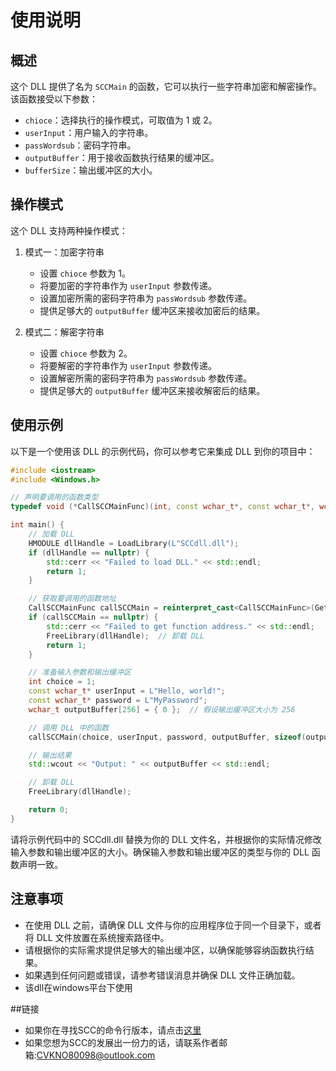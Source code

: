 # 使用说明

## 概述

这个 DLL 提供了名为 `SCCMain` 的函数，它可以执行一些字符串加密和解密操作。该函数接受以下参数：

- `chioce`：选择执行的操作模式，可取值为 1 或 2。
- `userInput`：用户输入的字符串。
- `passWordsub`：密码字符串。
- `outputBuffer`：用于接收函数执行结果的缓冲区。
- `bufferSize`：输出缓冲区的大小。

## 操作模式

这个 DLL 支持两种操作模式：

1. 模式一：加密字符串
   - 设置 `chioce` 参数为 1。
   - 将要加密的字符串作为 `userInput` 参数传递。
   - 设置加密所需的密码字符串为 `passWordsub` 参数传递。
   - 提供足够大的 `outputBuffer` 缓冲区来接收加密后的结果。

2. 模式二：解密字符串
   - 设置 `chioce` 参数为 2。
   - 将要解密的字符串作为 `userInput` 参数传递。
   - 设置解密所需的密码字符串为 `passWordsub` 参数传递。
   - 提供足够大的 `outputBuffer` 缓冲区来接收解密后的结果。

## 使用示例

以下是一个使用该 DLL 的示例代码，你可以参考它来集成 DLL 到你的项目中：

```cpp
#include <iostream>
#include <Windows.h>

// 声明要调用的函数类型
typedef void (*CallSCCMainFunc)(int, const wchar_t*, const wchar_t*, wchar_t*, int);

int main() {
    // 加载 DLL
    HMODULE dllHandle = LoadLibrary(L"SCCdll.dll");
    if (dllHandle == nullptr) {
        std::cerr << "Failed to load DLL." << std::endl;
        return 1;
    }

    // 获取要调用的函数地址
    CallSCCMainFunc callSCCMain = reinterpret_cast<CallSCCMainFunc>(GetProcAddress(dllHandle, "CallSCCMain"));
    if (callSCCMain == nullptr) {
        std::cerr << "Failed to get function address." << std::endl;
        FreeLibrary(dllHandle);  // 卸载 DLL
        return 1;
    }

    // 准备输入参数和输出缓冲区
    int choice = 1;
    const wchar_t* userInput = L"Hello, world!";
    const wchar_t* password = L"MyPassword";
    wchar_t outputBuffer[256] = { 0 };  // 假设输出缓冲区大小为 256

    // 调用 DLL 中的函数
    callSCCMain(choice, userInput, password, outputBuffer, sizeof(outputBuffer) / sizeof(wchar_t));

    // 输出结果
    std::wcout << "Output: " << outputBuffer << std::endl;

    // 卸载 DLL
    FreeLibrary(dllHandle);

    return 0;
}
```
请将示例代码中的 SCCdll.dll 替换为你的 DLL 文件名，并根据你的实际情况修改输入参数和输出缓冲区的大小。确保输入参数和输出缓冲区的类型与你的 DLL 函数声明一致。

## 注意事项

- 在使用 DLL 之前，请确保 DLL 文件与你的应用程序位于同一个目录下，或者将 DLL 文件放置在系统搜索路径中。
- 请根据你的实际需求提供足够大的输出缓冲区，以确保能够容纳函数执行结果。
- 如果遇到任何问题或错误，请参考错误消息并确保 DLL 文件正确加载。
- 该dll在windows平台下使用

##链接

- 如果你在寻找SCC的命令行版本，请点击[这里](https://github.com/CVKNO80098/SCC)
- 如果您想为SCC的发展出一份力的话，请联系作者邮箱:CVKNO80098@outlook.com

